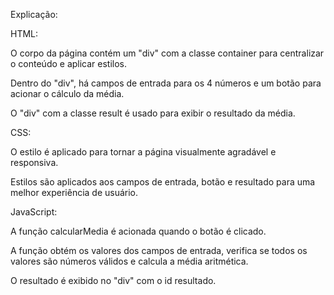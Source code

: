 Explicação:

HTML:

O corpo da página contém um "div" com a classe container para centralizar o conteúdo e aplicar estilos.

Dentro do "div", há campos de entrada para os 4 números e um botão para acionar o cálculo da média.

O "div" com a classe result é usado para exibir o resultado da média.


CSS:

O estilo é aplicado para tornar a página visualmente agradável e responsiva.

Estilos são aplicados aos campos de entrada, botão e resultado para uma melhor experiência de usuário.


JavaScript:

A função calcularMedia é acionada quando o botão é clicado.

A função obtém os valores dos campos de entrada, verifica se todos os valores são números válidos e calcula a média aritmética.

O resultado é exibido no "div" com o id resultado.
